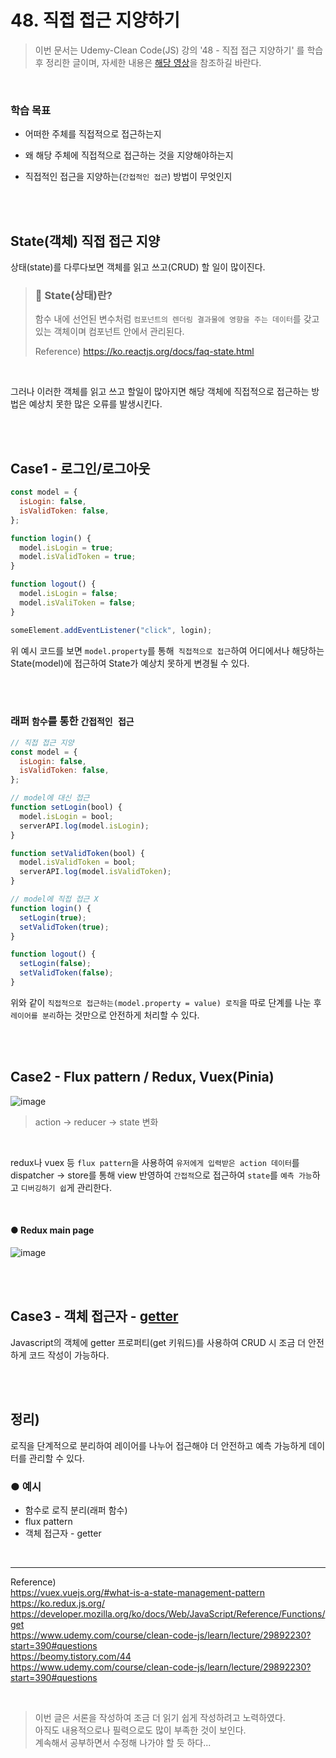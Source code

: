# 48. 직접 접근 지양하기

> 이번 문서는 Udemy-Clean Code(JS) 강의 '48 - 직접 접근 지양하기' 를 학습 후 정리한 글이며, 자세한 내용은 [해당 영상](https://www.udemy.com/course/clean-code-js/learn/lecture/29892230#questions)을 참조하길 바란다.

<br/>

### 학습 목표

- 어떠한 주체를 직접적으로 접근하는지<br/>
- 왜 해당 주체에 직접적으로 접근하는 것을 지양해야하는지<br/>
- 직접적인 접근을 지양하는(`간접적인 접근`) 방법이 무엇인지

  <br/>
  <br/>

## State(객체) 직접 접근 지양

상태(state)를 다루다보면 객체를 읽고 쓰고(CRUD) 할 일이 많이진다.

> ### 🤔 State(상태)란?
>
> 함수 내에 선언된 변수처럼 `컴포넌트의 렌더링 결과물에 영향을 주는 데이터`를 갖고 있는 객체이며 컴포넌트 안에서 관리된다.
>
> Reference)
> https://ko.reactjs.org/docs/faq-state.html

<br/>

그러나 이러한 객체를 읽고 쓰고 할일이 많아지면 해당 객체에 직접적으로 접근하는 방법은 예상치 못한 많은 오류를 발생시킨다.

<br/>
<br/>

## Case1 - 로그인/로그아웃

```javascript
const model = {
  isLogin: false,
  isValidToken: false,
};

function login() {
  model.isLogin = true;
  model.isValidToken = true;
}

function logout() {
  model.isLogin = false;
  model.isValiToken = false;
}

someElement.addEventListener("click", login);
```

위 예시 코드를 보면 `model.property`를 통해` 직접적으로 접근`하여 어디에서나 해당하는 State(model)에 접근하여 State가 예상치 못하게 변경될 수 있다.

<br/>
<br/>

### 래퍼 `함수`를 통한 `간접적인 접근`

```javascript
// 직접 접근 지양
const model = {
  isLogin: false,
  isValidToken: false,
};

// model에 대신 접근
function setLogin(bool) {
  model.isLogin = bool;
  serverAPI.log(model.isLogin);
}

function setValidToken(bool) {
  model.isValidToken = bool;
  serverAPI.log(model.isValidToken);
}

// model에 직접 접근 X
function login() {
  setLogin(true);
  setValidToken(true);
}

function logout() {
  setLogin(false);
  setValidToken(false);
}
```

위와 같이 `직접적으로 접근하는(model.property = value) 로직`을 따로 단계를 나눈 후 `레이어를 분리`하는 것만으로 안전하게 처리할 수 있다.

<br/>
<br/>

## Case2 - Flux pattern / Redux, Vuex(Pinia)

![image](https://user-images.githubusercontent.com/95308384/201474523-3beaf18e-ab28-4995-9dec-16307d9045bf.png)

> action -> reducer -> state 변화

<br/>

redux나 vuex 등 `flux pattern`을 사용하여 `유저에게 입력받은 action 데이터`를 dispatcher -> store를 통해 view 반영하여 `간접적`으로 접근하여
`state`를 `예측 가능`하고 `디버깅하기 쉽`게 관리한다.

<br/>

#### ● Redux main page

![image](https://user-images.githubusercontent.com/95308384/201509143-63d60e36-5329-4823-a2fb-f8d93551a9f5.png)

<br/>
<br/>

## Case3 - 객체 접근자 - [getter](https://developer.mozilla.org/ko/docs/Web/JavaScript/Reference/Functions/get)

Javascript의 객체에 getter 프로퍼티(get 키워드)를 사용하여 CRUD 시 조금 더 안전하게 코드 작성이 가능하다.

<br/>
<br/>

## 정리)

로직을 단계적으로 분리하여 레이어를 나누어 접근해야 더 안전하고 예측 가능하게 데이터를 관리할 수 있다.

### ● 예시

- 함수로 로직 분리(래퍼 함수)
- flux pattern
- 객체 접근자 - getter

<br/>

---

Reference)<br/>
https://vuex.vuejs.org/#what-is-a-state-management-pattern<br/>
https://ko.redux.js.org/<br/>
https://developer.mozilla.org/ko/docs/Web/JavaScript/Reference/Functions/get<br/>
https://www.udemy.com/course/clean-code-js/learn/lecture/29892230?start=390#questions<br/>
https://beomy.tistory.com/44<br/>
https://www.udemy.com/course/clean-code-js/learn/lecture/29892230?start=390#questions<br/>

<br/>

> 이번 글은 서론을 작성하여 조금 더 읽기 쉽게 작성하려고 노력하였다.<br/>
> 아직도 내용적으로나 필력으로도 많이 부족한 것이 보인다.<br/>
> 계속해서 공부하면서 수정해 나가야 할 듯 하다...

<br/>
